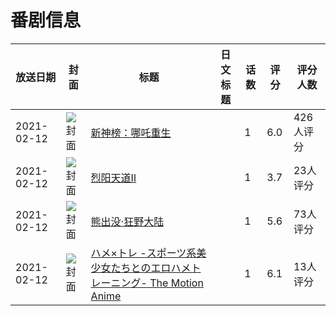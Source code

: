 # 番剧信息

|放送日期|封面|标题|日文标题|话数|评分|评分人数|
|---|---|---|---|---|---|---|
|2021-02-12|![封面](https://lain.bgm.tv/pic/cover/c/a1/44/307047_fWH4S.jpg)|[新神榜：哪吒重生](https://bangumi.tv/subject/307047)||1|6.0|426人评分|
|2021-02-12|![封面](https://lain.bgm.tv/pic/cover/c/03/ba/312439_1drBh.jpg)|[烈阳天道Ⅱ](https://bangumi.tv/subject/312439)||1|3.7|23人评分|
|2021-02-12|![封面](https://lain.bgm.tv/pic/cover/c/37/a1/328074_6yzz8.jpg)|[熊出没·狂野大陆](https://bangumi.tv/subject/328074)||1|5.6|73人评分|
|2021-02-12|![封面](https://bangumi.tv/img/no_icon_subject.png)|[ハメ×トレ -スポーツ系美少女たちとのエロハメトレーニング- The Motion Anime](https://bangumi.tv/subject/332514)||1|6.1|13人评分|
